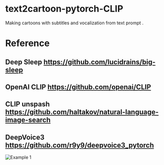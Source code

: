 # text2cartoon-pytorch-CLIP
Making cartoons with subtitles and vocalization from text prompt . 

# Reference
##  Deep Sleep https://github.com/lucidrains/big-sleep
## OpenAI CLIP https://github.com/openai/CLIP
## CLIP unspash https://github.com/haltakov/natural-language-image-search
## DeepVoice3 https://github.com/r9y9/deepvoice3_pytorch

![Example 1](https://github.com/ZackPashkin/text2cartoon-pytorch-CLIP/blob/main/examples/little_prince%20(1).gif)
